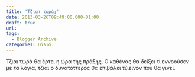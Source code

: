 ```yaml
---
title: 'Τζιαι τωρά;'
date: 2013-03-26T09:49:00.000+01:00
draft: true
url: 
tags:
  - Blogger Archive
categories: Παλιά
---
```


Τζιαι τωρά θα έρτει η ώρα της πράξης. Ο καθένας θα δείξει τί εννοούσεν με τα λόγια, τζιαι ο δυνατόττερος θα επιβάλει τζιείνον που θα γινεί.
